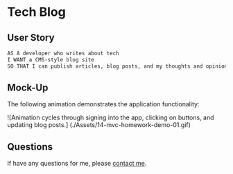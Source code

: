 # Tech Blog

## User Story

```md
AS A developer who writes about tech
I WANT a CMS-style blog site
SO THAT I can publish articles, blog posts, and my thoughts and opinions
```

## Mock-Up

The following animation demonstrates the application functionality:

![Animation cycles through signing into the app, clicking on buttons, and updating blog posts.] (./Assets/14-mvc-homework-demo-01.gif) 


## Questions
If have any questions for me, please [contact me](mailto:frankie01marie@yahoo.com).
